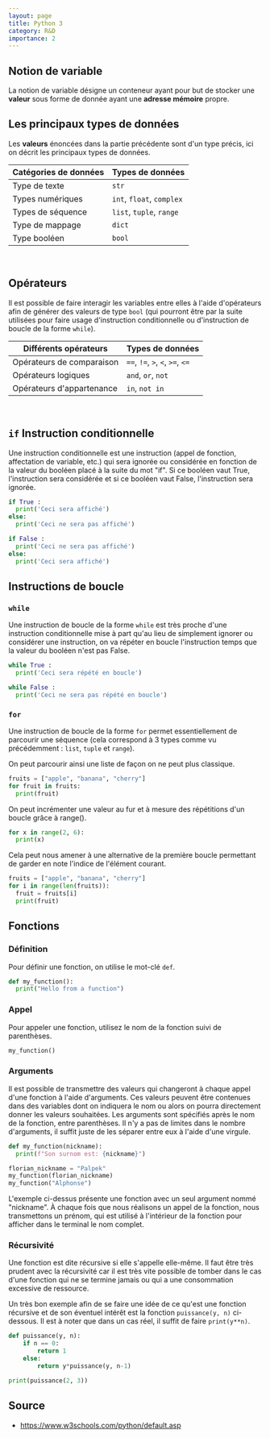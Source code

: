 ```yaml
---
layout: page
title: Python 3
category: R&D
importance: 2
---
```


## Notion de variable
La notion de variable désigne un conteneur ayant pour but de stocker une **valeur** sous forme de donnée ayant une **adresse mémoire** propre.

## Les principaux types de données
Les **valeurs** énoncées dans la partie précédente sont d'un type précis, ici on décrit les principaux types de données.

| **Catégories de données**  | **Types de données**        |
|--------------------------  |---------------------------  |
| Type de texte              | `str`                       |
| Types numériques           | `int`, `float`, `complex`   |
| Types de séquence          | `list`, `tuple`, `range`    |
| Type de mappage            | `dict`                      |
| Type booléen               | `bool`                      |

<br>

## Opérateurs
Il est possible de faire interagir les variables entre elles à l'aide d'opérateurs afin de générer des valeurs de type `bool` (qui pourront être par la suite utilisées pour faire usage d'instruction conditionnelle ou d'instruction de boucle de la forme `while`).

| **Différents opérateurs**   | **Types de données**              |
|---------------------------  |---------------------------------- |
| Opérateurs de comparaison   | `==`, `!=`, `>`, `<`, `>=`, `<=`  |
| Opérateurs logiques         | `and`, `or`, `not`                |
| Opérateurs d'appartenance   | `in`, `not in`                    |

<br>

## `if` Instruction conditionnelle
Une instruction conditionnelle est une instruction (appel de fonction, affectation de variable, etc.) qui sera ignorée ou considérée en fonction de la valeur du booléen placé à la suite du mot "if". Si ce booléen vaut True, l'instruction sera considérée et si ce booléen vaut False, l'instruction sera ignorée.

``` python
if True :
  print('Ceci sera affiché')
else:
  print('Ceci ne sera pas affiché')
```

``` python
if False :
  print('Ceci ne sera pas affiché')
else:
  print('Ceci sera affiché')
```


## Instructions de boucle
### `while`
Une instruction de boucle de la forme `while` est très proche d'une instruction conditionnelle mise à part qu'au lieu de simplement ignorer ou considérer une instruction, on va répéter en boucle l'instruction temps que la valeur du booléen n'est pas False.

``` python
while True :
  print('Ceci sera répété en boucle')
```

``` python
while False :
  print('Ceci ne sera pas répété en boucle')
```


### `for`
Une instruction de boucle de la forme `for` permet essentiellement de parcourir une séquence (cela correspond à 3 types comme vu précédemment : `list`, `tuple` et `range`).

On peut parcourir ainsi une liste de façon on ne peut plus classique.
``` python
fruits = ["apple", "banana", "cherry"]
for fruit in fruits:
  print(fruit)
```

On peut incrémenter une valeur au fur et à mesure des répétitions d'un boucle grâce à range().
``` python
for x in range(2, 6):
  print(x)
```

Cela peut nous amener à une alternative de la première boucle permettant de garder en note l'indice de l'élément courant.
``` python
fruits = ["apple", "banana", "cherry"]
for i in range(len(fruits)):
  fruit = fruits[i]
  print(fruit)
```

## Fonctions

### Définition
Pour définir une fonction, on utilise le mot-clé `def`.
``` python
def my_function():
  print("Hello from a function") 
```

### Appel
Pour appeler une fonction, utilisez le nom de la fonction suivi de parenthèses.
``` python
my_function()
```

### Arguments
Il est possible de transmettre des valeurs qui changeront à chaque appel d'une fonction à l'aide d'arguments. Ces valeurs peuvent être contenues dans des variables dont on indiquera le nom ou alors on pourra directement donner les valeurs souhaitées. Les arguments sont spécifiés après le nom de la fonction, entre parenthèses. Il n'y a pas de limites dans le nombre d'arguments, il suffit juste de les séparer entre eux à l'aide d'une virgule.

``` python
def my_function(nickname):
  print(f"Son surnom est: {nickname}")

florian_nickname = "Palpek"
my_function(florian_nickname)
my_function("Alphonse") 
```
L'exemple ci-dessus présente une fonction avec un seul argument nommé "nickname". À chaque fois que nous réalisons un appel de la fonction, nous transmettons un prénom, qui est utilisé à l'intérieur de la fonction pour afficher dans le terminal le nom complet.

### Récursivité
Une fonction est dite récursive si elle s'appelle elle-même.
Il faut être très prudent avec la récursivité car il est très vite possible de tomber dans le cas d'une fonction qui ne se termine jamais ou qui a une consommation excessive de ressource.

Un très bon exemple afin de se faire une idée de ce qu'est une fonction récursive et de son éventuel intérêt est la fonction `puissance(y, n)` ci-dessous. Il est à noter que dans un cas réel, il suffit de faire `print(y**n)`.

``` python
def puissance(y, n):
    if n == 0:
        return 1
    else:
        return y*puissance(y, n-1)

print(puissance(2, 3))
```

## Source
- <https://www.w3schools.com/python/default.asp>
